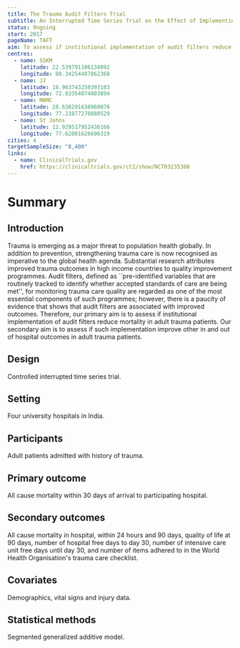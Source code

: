 ```yaml
---
title: The Trauma Audit Filters Trial
subtitle: An Interrupted Time Series Trial on the Effect of Implementing Trauma Audit Filters on Outcomes of Patients Admitted with Trauma in Urban India
status: Ongoing
start: 2017
pageName: TAFT
aim: To assess if institutional implementation of audit filters reduce mortality in adult trauma patients
centres:
  - name: SSKM
    latitude: 22.539791106134892
    longitude: 88.34254487862368
  - name: JJ
    latitude: 18.963743250393183 
    longitude: 72.83354874003894
  - name: MAMC
    latitude: 28.638291630960076 
    longitude: 77.23877270880529
  - name: St Johns
    latitude: 12.929517952436166 
    longitude: 77.62001626696319
cities: 4
targetSampleSize: "8,400"
links:
  - name: ClinicalTrials.gov
    href: https://clinicaltrials.gov/ct2/show/NCT03235388
---
```


# Summary

## Introduction
Trauma is emerging as a major threat to population health globally. In addition
to prevention, strengthening trauma care is now recognised as imperative to the
global health agenda. Substantial research attributes improved trauma outcomes
in high income countries to quality improvement programmes. Audit filters,
defined as ``pre-identified variables that are routinely tracked to identify
whether accepted standards of care are being met'', for monitoring trauma care
quality are regarded as one of the most essential components of such programmes;
however, there is a paucity of evidence that shows that audit filters are
associated with improved outcomes. Therefore, our primary aim is to assess if
institutional implementation of audit filters reduce mortality in adult trauma
patients. Our secondary aim is to assess if such implementation improve other in
and out of hospital outcomes in adult trauma patients.

## Design
Controlled interrupted time series trial.

## Setting
Four university hospitals in India.

## Participants
Adult patients admitted with history of trauma.

## Primary outcome
All cause mortality within 30 days of arrival to
participating hospital.

## Secondary outcomes
All cause mortality in hospital, within 24 hours
and 90 days, quality of life at 90 days, number of hospital free days to day 30,
number of intensive care unit free days until day 30, and number of items
adhered to in the World Health Organisation's trauma care checklist.

## Covariates
Demographics, vital signs and injury data.

## Statistical methods
Segmented generalized additive model.


